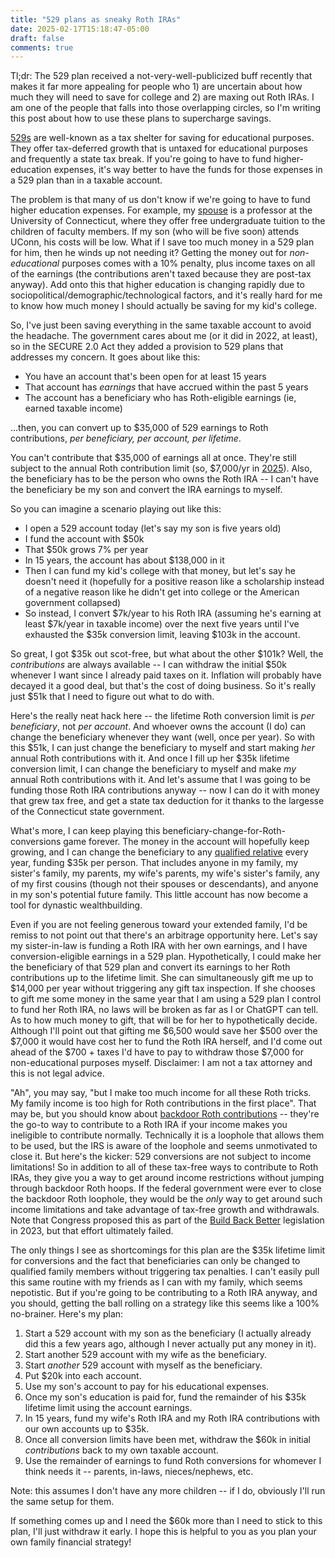 ```yaml
---
title: "529 plans as sneaky Roth IRAs"
date: 2025-02-17T15:18:47-05:00
draft: false
comments: true
---
```


Tl;dr: The 529 plan received a not-very-well-publicized buff recently that makes it far more appealing for people who 1) are uncertain about how much they will need to save for college and 2) are maxing out Roth IRAs. I am one of the people that falls into those overlapping circles, so I'm writing this post about how to use these plans to supercharge savings.

[529s](https://en.wikipedia.org/wiki/529_plan)  are well-known as a tax shelter for saving for educational purposes. They offer tax-deferred growth that is untaxed for educational purposes and frequently a state tax break. If you're going to have to fund higher-education expenses, it's way better to have the funds for those expenses in a 529 plan than in a taxable account.

The problem is that many of us don't know if we're going to have to fund higher education expenses. For example, my [spouse](https://www.kylieanglin.com) is a professor at the University of Connecticut, where they offer free undergraduate tuition to the children of faculty members. If my son (who will be five soon) attends UConn, his costs will be low. What if I save too much money in a 529 plan for him, then he winds up not needing it? Getting the money out for _non-educational_ purposes comes with a 10% penalty, plus income taxes on all of the earnings (the contributions aren't taxed because they are post-tax anyway). Add onto this that higher education is changing rapidly due to sociopolitical/demographic/technological factors, and it's really hard for me to know how much money I should actually be saving for my kid's college.

So, I've just been saving everything in the same taxable account to avoid the headache. The government cares about me (or it did in 2022, at least), so in the SECURE 2.0 Act they added a provision to 529 plans that addresses my concern. It goes about like this:

- You have an account that's been open for at least 15 years
- That account has _earnings_ that have accrued within the past 5 years
- The account has a beneficiary who has Roth-eligible earnings (ie, earned taxable income)

...then, you can convert up to $35,000 of 529 earnings to Roth contributions, _per beneficiary, per account, per lifetime_. 

You can't contribute that $35,000 of earnings all at once. They're still subject to the annual Roth contribution limit (so, $7,000/yr in [2025](https://www.schwab.com/ira/roth-ira/contribution-limits#:~:text=The%20maximum%20total%20annual%20contribution,re%20age%2050%20or%20older.)). Also, the beneficiary has to be the person who owns the Roth IRA -- I can't have the beneficiary be my son and convert the IRA earnings to myself.

So you can imagine a scenario playing out like this:
- I open a 529 account today (let's say my son is five years old)
- I fund the account with $50k
- That $50k grows 7% per year
- In 15 years, the account has about $138,000 in it
- Then I can fund my kid's college with that money, but let's say he doesn't need it (hopefully for a positive reason like a scholarship instead of a negative reason like he didn't get into college or the American government collapsed)
- So instead, I convert $7k/year to his Roth IRA (assuming he's earning at least $7k/year in taxable income) over the next five years until I've exhausted the $35k conversion limit, leaving $103k in the account.

So great, I got $35k out scot-free, but what about the other $101k? Well, the _contributions_ are always available -- I can withdraw the initial $50k whenever I want since I already paid taxes on it. Inflation will probably have decayed it a good deal, but that's the cost of doing business. So it's really just $51k that I need to figure out what to do with.

Here's the really neat hack here -- the lifetime Roth conversion limit is _per beneficiary_, not _per account_. And whoever owns the account (I do) can change the beneficiary whenever they want (well, once per year). So with this $51k, I can just change the beneficiary to myself and start making _her_ annual Roth contributions with it. And once I fill up her $35k lifetime conversion limit, I can change the beneficiary to myself and make _my_ annual Roth contributions with it. And let's assume that I was going to be funding those Roth IRA contributions anyway -- now I can do it with money that grew tax free, and get a state tax deduction for it thanks to the largesse of the Connecticut state government.

What's more, I can keep playing this beneficiary-change-for-Roth-conversions game forever. The money in the account will hopefully keep growing, and I can change the beneficiary to any [qualified relative](https://www.hartfordfunds.com/products/smart529/529-beneficiary.html) every year, funding $35k per person. That includes anyone in my family, my sister's family, my parents, my wife's parents, my wife's sister's family, any of my first cousins (though not their spouses or descendants), and anyone in my son's potential future family. This little account has now become a tool for dynastic wealthbuilding.

Even if you are not feeling generous toward your extended family, I'd be remiss to not point out that there's an arbitrage opportunity here. Let's say my sister-in-law is funding a Roth IRA with her own earnings, and I have conversion-eligible earnings in a 529 plan. Hypothetically, I could make her the beneficiary of that 529 plan and convert its earnings to her Roth contributions up to the lifetime limit. She can simultaneously gift me up to $14,000 per year without triggering any gift tax inspection. If she chooses to gift me some money in the same year that I am using a 529 plan I control to fund her Roth IRA, no laws will be broken as far as I or ChatGPT can tell. As to how much money to gift, that will be for her to hypothetically decide. Although I'll point out that gifting me $6,500 would save her $500 over the $7,000 it would have cost her to fund the Roth IRA herself, and I'd come out ahead of the $700 + taxes I'd have to pay to withdraw those $7,000 for non-educational purposes myself. Disclaimer: I am not a tax attorney and this is not legal advice.

"Ah", you may say, "but I make too much income for all these Roth tricks. My family income is too high for Roth contributions in the first place". That may be, but you should know about [backdoor Roth contributions](https://www.google.com/search?rls=en&q=backdoor+roth+contributions&ie=UTF-8&oe=UTF-8) -- they're the go-to way to contribute to a Roth IRA if your income makes you ineligible to contribute normally. Technically it is a loophole that allows them to be used, but the IRS is aware of the loophole and seems unmotivated to close it. But here's the kicker: 529 conversions are not subject to income limitations! So in addition to all of these tax-free ways to contribute to Roth IRAs, they give you a way to get around income restrictions without jumping through backdoor Roth hoops. If the federal government were ever to close the backdoor Roth loophole, they would be the _only_ way to get around such income limitations and take advantage of tax-free growth and withdrawals. Note that Congress proposed this as part of the [Build Back Better](https://smartasset.com/retirement/backdoor-roth-ira-preservation) legislation in 2023, but that effort ultimately failed.

The only things I see as shortcomings for this plan are the $35k lifetime limit for conversions and the fact that beneficiaries can only be changed to qualified family members without triggering tax penalties. I can't easily pull this same routine with my friends as I can with my family, which seems nepotistic. But if you're going to be contributing to a Roth IRA anyway, and you should, getting the ball rolling on a strategy like this seems like a 100% no-brainer. Here's my plan:

1. Start a 529 account with my son as the beneficiary (I actually already did this a few years ago, although I never actually put any money in it).
2. Start another 529 account with my wife as the beneficiary.
3. Start _another_ 529 account with myself as the beneficiary.
4. Put $20k into each account.
5. Use my son's account to pay for his educational expenses.
6. Once my son's education is paid for, fund the remainder of his $35k lifetime limit using the account earnings.
7. In 15 years, fund my wife's Roth IRA and my Roth IRA contributions with our own accounts up to $35k.
8. Once all conversion limits have been met, withdraw the $60k in initial _contributions_ back to my own taxable account.
9. Use the remainder of earnings to fund Roth conversions for whomever I think needs it -- parents, in-laws, nieces/nephews, etc.

Note: this assumes I don't have any more children -- if I do, obviously I'll run the same setup for them.

If something comes up and I need the $60k more than I need to stick to this plan, I'll just withdraw it early. I hope this is helpful to you as you plan your own family financial strategy!
